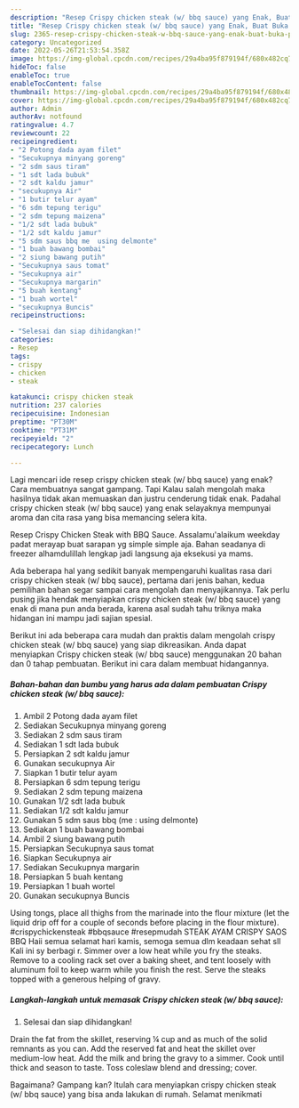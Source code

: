 ```yaml
---
description: "Resep Crispy chicken steak (w/ bbq sauce) yang Enak, Buat Buka Puasa Lezat Sekali"
title: "Resep Crispy chicken steak (w/ bbq sauce) yang Enak, Buat Buka Puasa Lezat Sekali"
slug: 2365-resep-crispy-chicken-steak-w-bbq-sauce-yang-enak-buat-buka-puasa-lezat-sekali
category: Uncategorized
date: 2022-05-26T21:53:54.358Z
image: https://img-global.cpcdn.com/recipes/29a4ba95f879194f/680x482cq70/crispy-chicken-steak-w-bbq-sauce-foto-resep-utama.jpg
hideToc: false
enableToc: true
enableTocContent: false
thumbnail: https://img-global.cpcdn.com/recipes/29a4ba95f879194f/680x482cq70/crispy-chicken-steak-w-bbq-sauce-foto-resep-utama.jpg
cover: https://img-global.cpcdn.com/recipes/29a4ba95f879194f/680x482cq70/crispy-chicken-steak-w-bbq-sauce-foto-resep-utama.jpg
author: Admin
authorAv: notfound
ratingvalue: 4.7
reviewcount: 22
recipeingredient:
- "2 Potong dada ayam filet"
- "Secukupnya minyang goreng"
- "2 sdm saus tiram"
- "1 sdt lada bubuk"
- "2 sdt kaldu jamur"
- "secukupnya Air"
- "1 butir telur ayam"
- "6 sdm tepung terigu"
- "2 sdm tepung maizena"
- "1/2 sdt lada bubuk"
- "1/2 sdt kaldu jamur"
- "5 sdm saus bbq me  using delmonte"
- "1 buah bawang bombai"
- "2 siung bawang putih"
- "Secukupnya saus tomat"
- "Secukupnya air"
- "Secukupnya margarin"
- "5 buah kentang"
- "1 buah wortel"
- "secukupnya Buncis"
recipeinstructions:

- "Selesai dan siap dihidangkan!"
categories:
- Resep
tags:
- crispy
- chicken
- steak

katakunci: crispy chicken steak 
nutrition: 237 calories
recipecuisine: Indonesian
preptime: "PT30M"
cooktime: "PT31M"
recipeyield: "2"
recipecategory: Lunch

---
```



Lagi mencari ide resep crispy chicken steak (w/ bbq sauce) yang enak? Cara membuatnya sangat gampang. Tapi Kalau salah mengolah maka hasilnya tidak akan memuaskan dan justru cenderung tidak enak. Padahal crispy chicken steak (w/ bbq sauce) yang enak selayaknya mempunyai aroma dan cita rasa yang bisa memancing selera kita.


Resep Crispy Chicken Steak with BBQ Sauce. Assalamu&#39;alaikum weekday padat merayap buat sarapan yg simple simple aja. Bahan seadanya di freezer alhamdulillah lengkap jadi langsung aja eksekusi ya mams.

Ada beberapa hal yang sedikit banyak mempengaruhi kualitas rasa dari crispy chicken steak (w/ bbq sauce), pertama dari jenis bahan, kedua pemilihan bahan segar sampai cara mengolah dan menyajikannya. Tak perlu pusing jika hendak menyiapkan crispy chicken steak (w/ bbq sauce) yang enak di mana pun anda berada, karena asal sudah tahu triknya maka hidangan ini mampu jadi sajian spesial.


Berikut ini ada beberapa cara mudah dan praktis dalam mengolah crispy chicken steak (w/ bbq sauce) yang siap dikreasikan. Anda dapat menyiapkan Crispy chicken steak (w/ bbq sauce) menggunakan 20 bahan dan 0 tahap pembuatan. Berikut ini cara dalam membuat hidangannya.

<!--inarticleads1-->

##### Bahan-bahan dan bumbu yang harus ada dalam pembuatan Crispy chicken steak (w/ bbq sauce):

1. Ambil 2 Potong dada ayam filet
1. Sediakan Secukupnya minyang goreng
1. Sediakan 2 sdm saus tiram
1. Sediakan 1 sdt lada bubuk
1. Persiapkan 2 sdt kaldu jamur
1. Gunakan secukupnya Air
1. Siapkan 1 butir telur ayam
1. Persiapkan 6 sdm tepung terigu
1. Sediakan 2 sdm tepung maizena
1. Gunakan 1/2 sdt lada bubuk
1. Sediakan 1/2 sdt kaldu jamur
1. Gunakan 5 sdm saus bbq (me : using delmonte)
1. Sediakan 1 buah bawang bombai
1. Ambil 2 siung bawang putih
1. Persiapkan Secukupnya saus tomat
1. Siapkan Secukupnya air
1. Sediakan Secukupnya margarin
1. Persiapkan 5 buah kentang
1. Persiapkan 1 buah wortel
1. Gunakan secukupnya Buncis


Using tongs, place all thighs from the marinade into the flour mixture (let the liquid drip off for a couple of seconds before placing in the flour mixture). #crispychickensteak #bbqsauce #resepmudah STEAK AYAM CRISPY SAOS BBQ Haii semua selamat hari kamis, semoga semua dlm keadaan sehat sll ️Kali ini sy berbagi r. Simmer over a low heat while you fry the steaks. Remove to a cooling rack set over a baking sheet, and tent loosely with aluminum foil to keep warm while you finish the rest. Serve the steaks topped with a generous helping of gravy. 

<!--inarticleads2-->

##### Langkah-langkah untuk memasak Crispy chicken steak (w/ bbq sauce):


1. Selesai dan siap dihidangkan!

Drain the fat from the skillet, reserving ¼ cup and as much of the solid remnants as you can. Add the reserved fat and heat the skillet over medium-low heat. Add the milk and bring the gravy to a simmer. Cook until thick and season to taste. Toss coleslaw blend and dressing; cover. 

Bagaimana? Gampang kan? Itulah cara menyiapkan crispy chicken steak (w/ bbq sauce) yang bisa anda lakukan di rumah. Selamat menikmati
